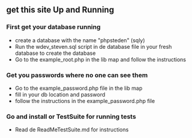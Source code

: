 ## get this site Up and Running  

### First get your database running

* create a database with the name "phpsteden" (sqly) 
*  Run the wdev_steven.sql script in de database file in your fresh database to create the database
*  Go to the example_root.php in the lib map and follow the instructions

### Get you passwords  where no one can see them

* Go to the example_password.php file in the lib map
* fill in your db location and password
* follow the instructions in the example_password.php file

### Go and install or TestSuite for running tests

* Read de ReadMeTestSuite.md for instructions

